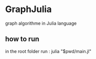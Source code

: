 # GraphJulia
graph algorithme in Julia language


## how to run 

in the root folder run :
julia "$pwd/main.jl"
